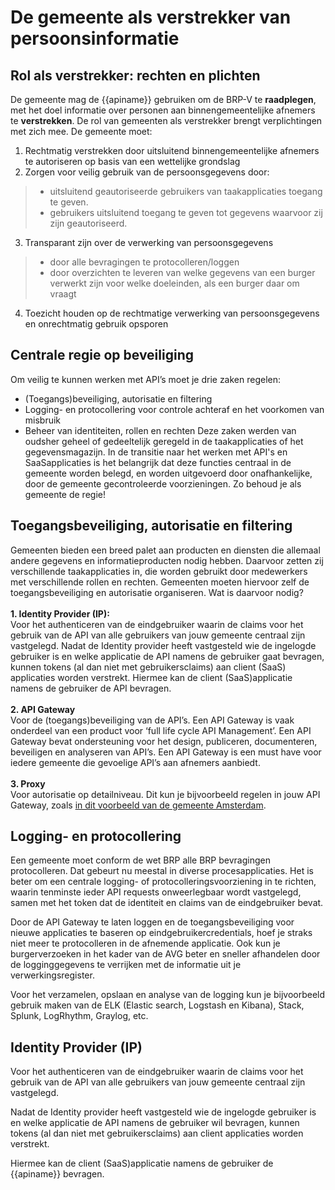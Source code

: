 # De gemeente als verstrekker van persoonsinformatie  

## Rol als verstrekker: rechten en plichten
De gemeente mag de {{apiname}} gebruiken om de BRP-V te **raadplegen**, met het doel informatie over personen aan binnengemeentelijke afnemers te **verstrekken**. De rol van gemeenten als verstrekker brengt verplichtingen met zich mee. De gemeente moet:
1. Rechtmatig verstrekken door uitsluitend binnengemeentelijke afnemers te autoriseren op basis van een wettelijke grondslag
2. Zorgen voor veilig gebruik van de persoonsgegevens door:
> - uitsluitend geautoriseerde gebruikers van taakapplicaties toegang te geven.
> - gebruikers uitsluitend toegang te geven tot gegevens waarvoor zij zijn geautoriseerd.
3. Transparant zijn over de verwerking van persoonsgegevens
> - door alle bevragingen te protocolleren/loggen
> - door overzichten te leveren van welke gegevens van een burger verwerkt zijn voor welke doeleinden, als een burger daar om vraagt
4.  Toezicht houden op de rechtmatige verwerking van persoonsgegevens en onrechtmatig gebruik opsporen

## Centrale regie op beveiliging
Om veilig te kunnen werken met API’s moet je drie zaken regelen:
- (Toegangs)beveiliging, autorisatie en filtering
- Logging- en protocollering voor controle achteraf en het voorkomen van misbruik
- Beheer van identiteiten, rollen en rechten 
Deze zaken werden van oudsher geheel of gedeeltelijk geregeld in de taakapplicaties of het gegevensmagazijn. In de transitie naar het werken met API's en SaaSapplicaties is het belangrijk dat deze functies centraal in de gemeente worden belegd, en worden uitgevoerd door onafhankelijke, door de gemeente gecontroleerde voorzieningen. Zo behoud je als gemeente de regie! 

## Toegangsbeveiliging, autorisatie en filtering
Gemeenten bieden een breed palet aan producten en diensten die allemaal andere gegevens en informatieproducten nodig hebben. Daarvoor zetten zij verschillende taakapplicaties in, die worden gebruikt door medewerkers met verschillende rollen en rechten. Gemeenten moeten hiervoor zelf de toegangsbeveiliging en autorisatie organiseren. Wat is daarvoor nodig?   
<Br>
**1. Identity Provider (IP):**   
Voor het authenticeren van de eindgebruiker waarin de claims voor het gebruik van de API van alle gebruikers van jouw gemeente centraal zijn vastgelegd. Nadat de Identity provider heeft vastgesteld wie de ingelogde gebruiker is en welke applicatie de API namens de gebruiker gaat bevragen, kunnen tokens (al dan niet met gebruikersclaims) aan client (SaaS) applicaties worden verstrekt. Hiermee kan de client (SaaS)applicatie namens de gebruiker de API bevragen.  
<Br>
**2. API Gateway**  
Voor de (toegangs)beveiliging van de API’s. Een API Gateway is vaak onderdeel van een product voor ‘full life cycle API Management’. Een API Gateway bevat ondersteuning voor het design, publiceren, documenteren, beveiligen en analyseren van API’s. Een API Gateway is een must have voor iedere gemeente die gevoelige API’s aan afnemers aanbiedt.   
<Br>
**3. Proxy**  
Voor autorisatie op detailniveau. Dit kun je bijvoorbeeld regelen in jouw API Gateway, zoals [in dit voorbeeld van de gemeente Amsterdam](https://github.com/Amsterdam/haal-centraal-proxy).

## Logging- en protocollering
Een gemeente moet conform de wet BRP alle BRP bevragingen protocolleren. Dat gebeurt nu meestal in diverse procesapplicaties. Het is beter om een centrale logging- of protocolleringsvoorziening in te richten, waarin tenminste ieder API requests onweerlegbaar wordt vastgelegd, samen met het token dat de identiteit en claims van de eindgebruiker bevat.

Door de API Gateway te laten loggen en de toegangsbeveiliging voor nieuwe applicaties te baseren op eindgebruikercredentials, hoef je straks niet meer te protocolleren in de afnemende applicatie. Ook kun je burgerverzoeken in het kader van de AVG beter en sneller afhandelen door de logginggegevens te verrijken met de informatie uit je verwerkingsregister.

Voor het verzamelen, opslaan en analyse van de logging kun je bijvoorbeeld gebruik maken van de ELK (Elastic search, Logstash en Kibana), Stack, Splunk, LogRhythm, Graylog, etc.

## Identity Provider (IP)
Voor het authenticeren van de eindgebruiker waarin de claims voor het gebruik van de API van alle gebruikers van jouw gemeente centraal zijn vastgelegd.

Nadat de Identity provider heeft vastgesteld wie de ingelogde gebruiker is en welke applicatie de API namens de gebruiker wil bevragen, kunnen tokens (al dan niet met gebruikersclaims) aan client applicaties worden verstrekt.

Hiermee kan de client (SaaS)applicatie namens de gebruiker de {{apiname}} bevragen.
